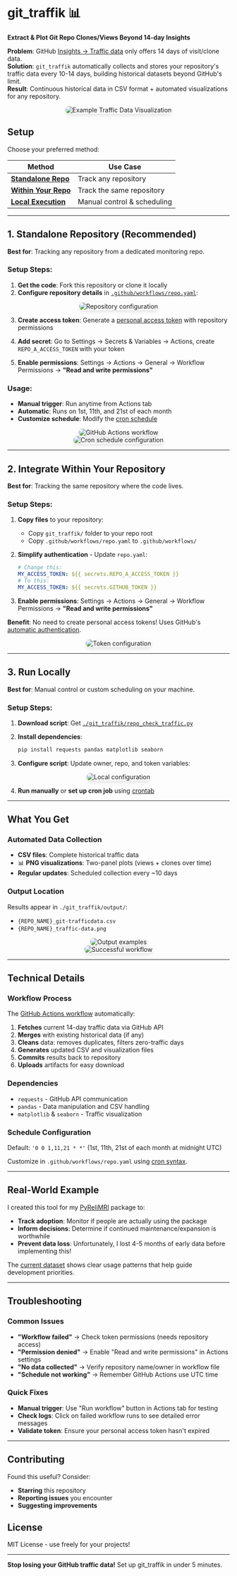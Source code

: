 # git_traffik 📊

**Extract & Plot Git Repo Clones/Views Beyond 14-day Insights**

**Problem**: GitHub [Insights → Traffic data](https://docs.github.com/en/repositories/viewing-activity-and-data-for-your-repository/viewing-traffic-to-a-repository) only offers 14 days of visit/clone data.  
**Solution**: `git_traffik` automatically collects and stores your repository's traffic data every 10-14 days, building historical datasets beyond GitHub's limit.  
**Result**: Continuous historical data in CSV format + automated visualizations for any repository.

<div align="center">
  <img src="./git_traffik/output/PyReliMRI_traffic-data.png" alt="Example Traffic Data Visualization" style="border-radius: 8px; box-shadow: 0 4px 8px rgba(0,0,0,0.1);">
</div>

## Setup

Choose your preferred method:

| Method | Use Case | 
|--------|----------|
| [**Standalone Repo**](#1-standalone-repository-recommended) | Track any repository | 
| [**Within Your Repo**](#2-integrate-within-your-repository) | Track the same repository | 
| [**Local Execution**](#3-run-locally) | Manual control & scheduling | 

---

## 1. Standalone Repository (Recommended)

**Best for**: Tracking any repository from a dedicated monitoring repo.

### Setup Steps:

1. **Get the code**: Fork this repository or clone it locally
2. **Configure repository details** in [`.github/workflows/repo.yaml`](.github/workflows/repo.yaml):

<div align="center">
  <img src="./images/repo_info.png" alt="Repository configuration" style="border-radius: 8px; box-shadow: 0 4px 8px rgba(0,0,0,0.1);">
</div>

3. **Create access token**: Generate a [personal access token](https://docs.github.com/en/authentication/keeping-your-account-and-data-secure/managing-your-personal-access-tokens#creating-a-fine-grained-personal-access-token) with repository permissions

4. **Add secret**: Go to Settings → Secrets & Variables → Actions, create `REPO_A_ACCESS_TOKEN` with your token

5. **Enable permissions**: Settings → Actions → General → Workflow Permissions → **"Read and write permissions"**

### Usage:
- **Manual trigger**: Run anytime from Actions tab
- **Automatic**: Runs on 1st, 11th, and 21st of each month
- **Customize schedule**: Modify the [cron schedule](https://www.quartz-scheduler.org/documentation/quartz-2.3.0/tutorials/crontrigger.html)

<div align="center">
  <img src="./images/git_actions.png" alt="GitHub Actions workflow" style="border-radius: 8px; box-shadow: 0 4px 8px rgba(0,0,0,0.1);">
</div>

<div align="center">
  <img src="./images/cron_schedule.png" alt="Cron schedule configuration" style="border-radius: 8px; box-shadow: 0 4px 8px rgba(0,0,0,0.1);">
</div>

---

## 2. Integrate Within Your Repository

**Best for**: Tracking the same repository where the code lives.

### Setup Steps:

1. **Copy files** to your repository:
   - Copy `git_traffik/` folder to your repo root
   - Copy `.github/workflows/repo.yaml` to `.github/workflows/`

2. **Simplify authentication** - Update `repo.yaml`:
   ```yaml
   # Change this:
   MY_ACCESS_TOKEN: ${{ secrets.REPO_A_ACCESS_TOKEN }}
   # To this:
   MY_ACCESS_TOKEN: ${{ secrets.GITHUB_TOKEN }}
   ```

3. **Enable permissions**: Settings → Actions → General → Workflow Permissions → **"Read and write permissions"**

**Benefit**: No need to create personal access tokens! Uses GitHub's [automatic authentication](https://docs.github.com/en/actions/security-for-github-actions/security-guides/automatic-token-authentication).

<div align="center">
  <img src="./images/git_token.png" alt="Token configuration" style="border-radius: 8px; box-shadow: 0 4px 8px rgba(0,0,0,0.1);">
</div>

---

## 3. Run Locally

**Best for**: Manual control or custom scheduling on your machine.

### Setup Steps:

1. **Download script**: Get [`./git_traffik/repo_check_traffic.py`](./git_traffik/repo_check_traffic.py)

2. **Install dependencies**:
   ```bash
   pip install requests pandas matplotlib seaborn
   ```

3. **Configure script**: Update owner, repo, and token variables:

<div align="center">
  <img src="./images/git-traffik_local.png" alt="Local configuration" style="border-radius: 8px; box-shadow: 0 4px 8px rgba(0,0,0,0.1);">
</div>

4. **Run manually** or **set up cron job** using [crontab](https://phoenixnap.com/kb/cron-job-mac)

---

## What You Get

### Automated Data Collection
- **CSV files**: Complete historical traffic data
- 📊 **PNG visualizations**: Two-panel plots (views + clones over time)
- **Regular updates**: Scheduled collection every ~10 days

### Output Location
Results appear in `./git_traffik/output/`:
- `{REPO_NAME}_git-trafficdata.csv`
- `{REPO_NAME}_traffic-data.png`

<div align="center">
  <img src="./images/results_example.png" alt="Output examples" style="border-radius: 8px; box-shadow: 0 4px 8px rgba(0,0,0,0.1);">
</div>

<div align="center">
  <img src="./images/workflow_completion.png" alt="Successful workflow" style="border-radius: 8px; box-shadow: 0 4px 8px rgba(0,0,0,0.1);">
</div>

---

## Technical Details

### Workflow Process
The [GitHub Actions workflow](.github/workflows/repo.yaml) automatically:

1. **Fetches** current 14-day traffic data via GitHub API
2. **Merges** with existing historical data (if any)
3. **Cleans** data: removes duplicates, filters zero-traffic days
4. **Generates** updated CSV and visualization files
5. **Commits** results back to repository
6. **Uploads** artifacts for easy download

### Dependencies
- `requests` - GitHub API communication  
- `pandas` - Data manipulation and CSV handling
- `matplotlib` & `seaborn` - Traffic visualization

### Schedule Configuration
Default: `'0 0 1,11,21 * *'` (1st, 11th, 21st of each month at midnight UTC)

Customize in `.github/workflows/repo.yaml` using [cron syntax](https://www.quartz-scheduler.org/documentation/quartz-2.3.0/tutorials/crontrigger.html).

---

## Real-World Example

I created this tool for my [PyReliMRI](https://github.com/demidenm/PyReliMRI) package to:
- **Track adoption**: Monitor if people are actually using the package
- **Inform decisions**: Determine if continued maintenance/expansion is worthwhile  
- **Prevent data loss**: Unfortunately, I lost 4-5 months of early data before implementing this!

The [current dataset](./git_traffik/output/PyReliMRI_git-trafficdata.csv) shows clear usage patterns that help guide development priorities.

---

## Troubleshooting

### Common Issues
- **"Workflow failed"** → Check token permissions (needs repository access)
- **"Permission denied"** → Enable "Read and write permissions" in Actions settings  
- **"No data collected"** → Verify repository name/owner in workflow file
- **"Schedule not working"** → Remember GitHub Actions use UTC time

### Quick Fixes
- **Manual trigger**: Use "Run workflow" button in Actions tab for testing
- **Check logs**: Click on failed workflow runs to see detailed error messages
- **Validate token**: Ensure your personal access token hasn't expired

---

## Contributing

Found this useful? Consider:
- **Starring** this repository
- **Reporting issues** you encounter  
- **Suggesting improvements** 

## License

MIT License - use freely for your projects!

---

**Stop losing your GitHub traffic data!** Set up git_traffik in under 5 minutes. 